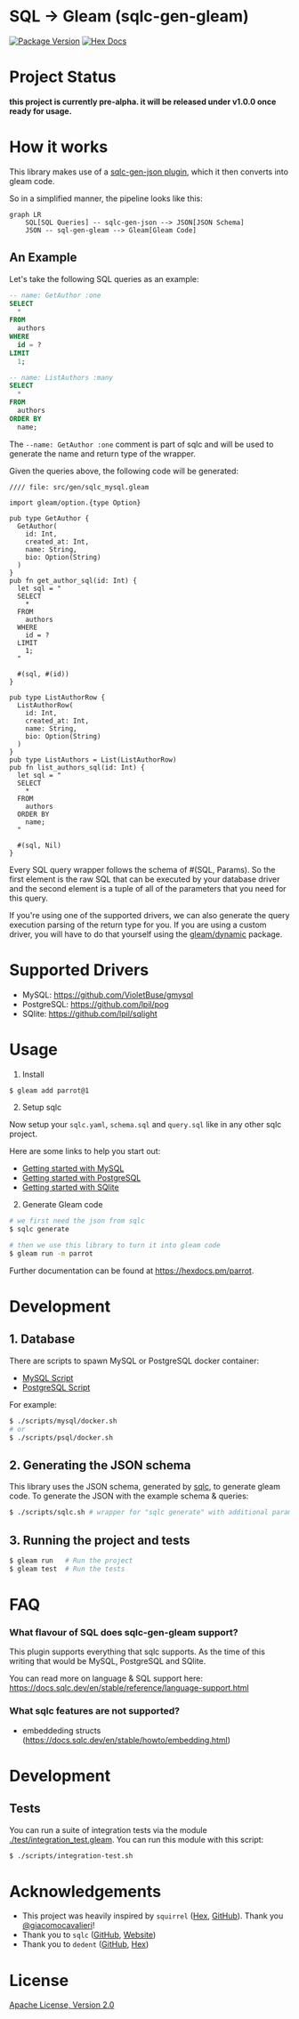 # SQL -> Gleam (sqlc-gen-gleam)

[![Package Version](https://img.shields.io/hexpm/v/parrot)](https://hex.pm/packages/parrot)
[![Hex Docs](https://img.shields.io/badge/hex-docs-ffaff3)](https://hexdocs.pm/parrot/)

# Project Status

**this project is currently pre-alpha. it will be released under v1.0.0 once ready for usage.**

# How it works

This library makes use of a [sqlc-gen-json plugin](https://github.com/daniellionel01/sqlc-gen-json),
which it then converts into gleam code.

So in a simplified manner, the pipeline looks like this:
```mermaid
graph LR
    SQL[SQL Queries] -- sqlc-gen-json --> JSON[JSON Schema]
    JSON -- sql-gen-gleam --> Gleam[Gleam Code]
```

## An Example

Let's take the following SQL queries as an example:
```sql
-- name: GetAuthor :one
SELECT
  *
FROM
  authors
WHERE
  id = ?
LIMIT
  1;

-- name: ListAuthors :many
SELECT
  *
FROM
  authors
ORDER BY
  name;
```

The `--name: GetAuthor :one` comment is part of sqlc and will be used to generate the
name and return type of the wrapper.

Given the queries above, the following code will be generated:

```gleam
//// file: src/gen/sqlc_mysql.gleam

import gleam/option.{type Option}

pub type GetAuthor {
  GetAuthor(
    id: Int,
    created_at: Int,
    name: String,
    bio: Option(String)
  )
}
pub fn get_author_sql(id: Int) {
  let sql = "
  SELECT
    *
  FROM
    authors
  WHERE
    id = ?
  LIMIT
    1;
  "

  #(sql, #(id))
}

pub type ListAuthorRow {
  ListAuthorRow(
    id: Int,
    created_at: Int,
    name: String,
    bio: Option(String)
  )
}
pub type ListAuthors = List(ListAuthorRow)
pub fn list_authors_sql(id: Int) {
  let sql = "
  SELECT
    *
  FROM
    authors
  ORDER BY
    name;
  "

  #(sql, Nil)
}
```

Every SQL query wrapper follows the schema of #(SQL, Params). So the first element is
the raw SQL that can be executed by your database driver and the second element is a
tuple of all of the parameters that you need for this query.

If you're using one of the supported drivers, we can also generate the query execution
parsing of the return type for you. If you are using a custom driver, you will have to
do that yourself using the [gleam/dynamic](https://hexdocs.pm/gleam_stdlib/gleam/dynamic.html)
package.

# Supported Drivers

- MySQL: https://github.com/VioletBuse/gmysql
- PostgreSQL: https://github.com/lpil/pog
- SQlite: https://github.com/lpil/sqlight

# Usage

1. Install
```sh
$ gleam add parrot@1
```

2. Setup sqlc

Now setup your `sqlc.yaml`, `schema.sql` and `query.sql` like in any other sqlc project.

Here are some links to help you start out:
- [Getting started with MySQL](https://docs.sqlc.dev/en/stable/tutorials/getting-started-mysql.html)
- [Getting started with PostgreSQL](https://docs.sqlc.dev/en/stable/tutorials/getting-started-postgresql.html)
- [Getting started with SQlite](https://docs.sqlc.dev/en/stable/tutorials/getting-started-sqlite.html)

2. Generate Gleam code
```sh
# we first need the json from sqlc
$ sqlc generate

# then we use this library to turn it into gleam code
$ gleam run -m parrot
```

Further documentation can be found at <https://hexdocs.pm/parrot>.

# Development

## 1. Database

There are scripts to spawn MySQL or PostgreSQL docker container:
-  [MySQL Script](./scripts/mysql/docker.sh)
-  [PostgreSQL Script](./scripts/psql/docker.sh)

For example:
```sh
$ ./scripts/mysql/docker.sh
# or
$ ./scripts/psql/docker.sh
```

## 2. Generating the JSON schema
This library uses the JSON schema, generated by [sqlc](https://sqlc.dev/), to generate gleam code.
To generate the JSON with the example schema & queries:
```sh
$ ./scripts/sqlc.sh # wrapper for "sqlc generate" with additional parameters
```

## 3. Running the project and tests
```sh
$ gleam run   # Run the project
$ gleam test  # Run the tests
```

# FAQ

### What flavour of SQL does sqlc-gen-gleam support?
This plugin supports everything that sqlc supports. As the time of this writing that
would be MySQL, PostgreSQL and SQlite.

You can read more on language & SQL support here:
https://docs.sqlc.dev/en/stable/reference/language-support.html

### What sqlc features are not supported?
- embeddeding structs (https://docs.sqlc.dev/en/stable/howto/embedding.html)

# Development

## Tests

You can run a suite of integration tests via the module [./test/integration_test.gleam](./test/integration_test.gleam).
You can run this module with this script:
```sh
$ ./scripts/integration-test.sh
```

# Acknowledgements
- This project was heavily inspired by `squirrel` ([Hex](https://hex.pm/packages/squirrel), [GitHub](https://github.com/giacomocavalieri/squirrel)). Thank you [@giacomocavalieri](https://github.com/giacomocavalieri)!
- Thank you to `sqlc` ([GitHub](https://github.com/sqlc-dev/sqlc), [Website](https://sqlc.dev/))
- Thank you to `dedent` ([GitHub](https://github.com/MystPi/dedent), [Hex](https://hexdocs.pm/dedent/))

# License
[Apache License, Version 2.0](./LICENSE)
